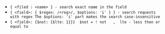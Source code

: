 - `{ <filed : <name> } - search exact name in the field`
- `{ <field>: { $regex: /<reg>/, $options: 'i' } } - search requests with regex The $options: 'i' part makes the search case-insensitive`
- `{ <field>: {$not: {$lte: 1}}}  $not = ! not   ,  lte - less then or equal to `
